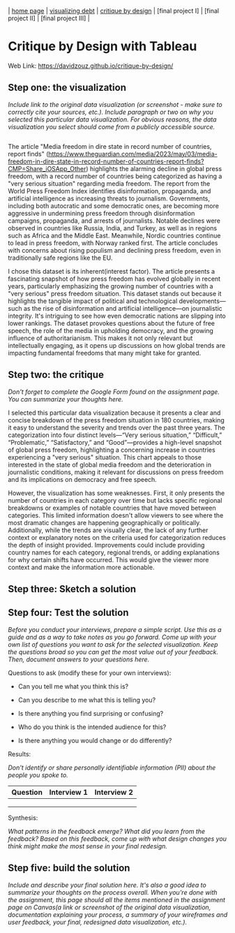 | [home page](https://davidzouz.github.io/tswd-portfolio/) | [visualizing debt](https://davidzouz.github.io/tswd-portfolio/visualizing-government-debt) | [critique by design](https://davidzouz.github.io/critique-by-design/) | [final project I] | [final project II] | [final project III] |

# Critique by Design with Tableau

Web Link: https://davidzouz.github.io/critique-by-design/

## Step one: the visualization

_Include link to the original data visualization (or screenshot - make sure to correctly cite your sources, etc.).  Include paragraph or two on why you selected this particular data visualization.  For obvious reasons, the data visualization you select should come from a publicly accessible source._

<img sc="press-freedom-situation.jpg" width="200"/>

The article "Media freedom in dire state in record number of countries, report finds" (https://www.theguardian.com/media/2023/may/03/media-freedom-in-dire-state-in-record-number-of-countries-report-finds?CMP=Share_iOSApp_Other) highlights the alarming decline in global press freedom, with a record number of countries being categorized as having a "very serious situation" regarding media freedom. The report from the World Press Freedom Index identifies disinformation, propaganda, and artificial intelligence as increasing threats to journalism.  Governments, including both autocratic and some democratic ones, are becoming more aggressive in undermining press freedom through disinformation campaigns, propaganda, and arrests of journalists. Notable declines were observed in countries like Russia, India, and Turkey, as well as in regions such as Africa and the Middle East. Meanwhile, Nordic countries continue to lead in press freedom, with Norway ranked first. The article concludes with concerns about rising populism and declining press freedom, even in traditionally safe regions like the EU.

I chose this dataset is its inherent(interest factor). The article presents a fascinating snapshot of how press freedom has evolved globally in recent years, particularly emphasizing the growing number of countries with a "very serious" press freedom situation. This dataset stands out because it highlights the tangible impact of political and technological developments—such as the rise of disinformation and artificial intelligence—on journalistic integrity. It's intriguing to see how even democratic nations are slipping into lower rankings. The dataset provokes questions about the future of free speech, the role of the media in upholding democracy, and the growing influence of authoritarianism. This makes it not only relevant but intellectually engaging, as it opens up discussions on how global trends are impacting fundamental freedoms that many might take for granted.

## Step two: the critique
_Don't forget to complete the Google Form found on the assignment page.  You can summarize your thoughts here._

I selected this particular data visualization because it presents a clear and concise breakdown of the press freedom situation in 180 countries, making it easy to understand the severity and trends over the past three years. The categorization into four distinct levels—“Very serious situation,” “Difficult,” “Problematic,” “Satisfactory,” and “Good”—provides a high-level snapshot of global press freedom, highlighting a concerning increase in countries experiencing a "very serious" situation. This chart appeals to those interested in the state of global media freedom and the deterioration in journalistic conditions, making it relevant for discussions on press freedom and its implications on democracy and free speech.

However, the visualization has some weaknesses. First, it only presents the number of countries in each category over time but lacks specific regional breakdowns or examples of notable countries that have moved between categories. This limited information doesn't allow viewers to see where the most dramatic changes are happening geographically or politically. Additionally, while the trends are visually clear, the lack of any further context or explanatory notes on the criteria used for categorization reduces the depth of insight provided. Improvements could include providing country names for each category, regional trends, or adding explanations for why certain shifts have occurred. This would give the viewer more context and make the information more actionable.

## Step three: Sketch a solution

## Step four: Test the solution

_Before you conduct your interviews, prepare a simple script.  Use this as a guide and as a way to take notes as you go forward. Come up with your own list of questions you want to ask for the selected visualization. Keep the questions broad so you can get the most value out of your feedback. Then, document answers to your questions here._

Questions to ask (modify these for your own interviews): 

- Can you tell me what you think this is?

- Can you describe to me what this is telling you?

- Is there anything you find surprising or confusing?

- Who do you think is the intended audience for this?

- Is there anything you would change or do differently?

Results: 

_Don't identify or share personally identifiable information (PII) about the people you spoke to._


| Question | Interview 1 | Interview 2 |
|----------|-------------|-------------|
|          |             |             |
|          |             |             |
|          |             |             |

Synthesis: 

_What patterns in the feedback emerge?  What did you learn from the feedback?  Based on this feedback, come up with what design changes you think might make the most sense in your final redesign._

## Step five: build the solution

_Include and describe your final solution here. It's also a good idea to summarize your thoughts on the process overall. When you're done with the assignment, this page should all the items mentioned in the assignment page on Canvas(a link or screenshot of the original data visualization, documentation explaining your process, a summary of your wireframes and user feedback, your final, redesigned data visualization, etc.)._

